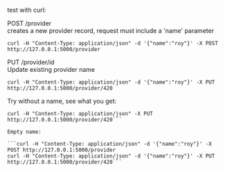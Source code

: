 test with curl:  

POST /provider  
creates a new provider record, request must include a 'name' parameter 

```curl -H "Content-Type: application/json" -d '{"name":"roy"}' -X POST http://127.0.0.1:5000/provider  ```

PUT /provider/id  
Update existing provider name  

```curl -H "Content-Type: application/json" -d '{"name":"roy"}' -X PUT http://127.0.0.1:5000/provider/420```

Try without a name, see what you get:  

```curl -H "Content-Type: application/json" -X POST http://127.0.0.1:5000/provider
curl -H "Content-Type: application/json" -X PUT http://127.0.0.1:5000/provider/420```

Empty name:

```curl -H "Content-Type: application/json" -d '{"name":"roy"}' -X POST http://127.0.0.1:5000/provider
curl -H "Content-Type: application/json" -d '{"name":"roy"}' -X PUT http://127.0.0.1:5000/provider/420```
